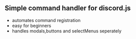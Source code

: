 Simple command handler for discord.js
---
- automates command registration
- easy for beginners
- handles modals,buttons and selectMenus seperately
